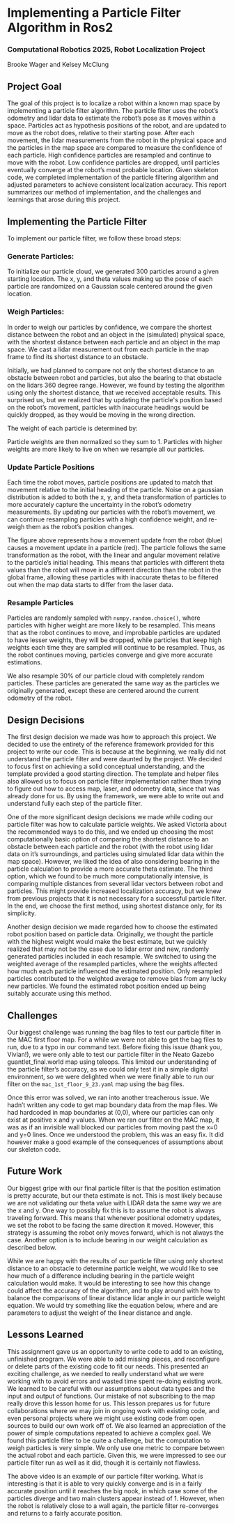 # Implementing a Particle Filter Algorithm in Ros2
### Computational Robotics 2025, Robot Localization Project
Brooke Wager and Kelsey McClung

## Project Goal
The goal of this project is to localize a robot within a known map space by implementing a particle filter algorithm. The particle filter uses the robot’s odometry and lidar data to estimate the robot’s pose as it moves within a space. Particles act as hypothesis positions of the robot, and are updated to move as the robot does, relative to their starting pose. After each movement, the lidar measurements from the robot in the physical space and the particles in the map space are compared to measure the confidence of each particle. High confidence particles are resampled and continue to move with the robot. Low confidence particles are dropped, until particles eventually converge at the robot’s most probable location. Given skeleton code, we completed implementation of the particle filtering algorithm and adjusted parameters to achieve consistent localization accuracy. This report summarizes our method of implementation, and the challenges and learnings that arose during this project.

## Implementing the Particle Filter
To implement our particle filter, we follow these broad steps:
### Generate Particles:
To initialize our particle cloud, we generated 300 particles around a given starting location. The x, y, and theta values making up the pose of each particle are randomized on a Gaussian scale centered around the given location.
### Weigh Particles:
In order to weigh our particles by confidence, we compare the shortest distance between the robot and an object in the (simulated) physical space, with the shortest distance between each particle and an object in the map space. We cast a lidar measurement out from each particle in the map frame to find its shortest distance to an obstacle. 

Initially, we had planned to compare not only the shortest distance to an obstacle between robot and particles, but also the bearing to that obstacle on the lidars 360 degree range. However, we found by testing the algorithm using only the shortest distance, that we received acceptable results. This surprised us, but we realized that by updating the particle's position based on the robot’s movement, particles with inaccurate headings would be quickly dropped, as they would be moving in the wrong direction.

The weight of each particle is determined by:

Particle weights are then normalized so they sum to 1. Particles with higher weights are more likely to live on when we resample all our particles.
### Update Particle Positions
Each time the robot moves, particle positions are updated to match that movement relative to the initial heading of the particle. Noise on a gaussian distribution is added to both the x, y, and theta transformation of particles to more accurately capture the uncertainty in the robot’s odometry measurements. By updating our particles with the robot’s movement, we can continue resampling particles with a high confidence weight, and re-weigh them as the robot’s position changes.

The figure above represents how a movement update from the robot (blue) causes a movement update in a particle (red). The particle follows the same transformation as the robot, with the linear and angular movement relative to the particle’s initial heading. This means that particles with different theta values than the robot will move in a different direction than the robot in the global frame, allowing these particles with inaccurate thetas to be filtered out when the map data starts to differ from the laser data.

### Resample Particles
Particles are randomly sampled with `numpy.random.choice()`, where particles with higher weight are more likely to be resampled. This means that as the robot continues to move, and improbable particles are updated to have lesser weights, they will be dropped, while particles that keep high weights each time they are sampled will continue to be resampled. Thus, as the robot continues moving, particles converge and give more accurate estimations.

We also resample 30% of our particle cloud with completely random particles. These particles are generated the same way as the particles we originally generated, except these are centered around the current odometry of the robot.

## Design Decisions
The first design decision we made was how to approach this project. We decided to use the entirety of the reference framework provided for this project to write our code. This is because at the beginning, we really did not understand the particle filter and were daunted by the project. We decided to focus first on achieving a solid conceptual understanding, and the template provided a good starting direction. The template and helper files also allowed us to focus on particle filter implementation rather than trying to figure out how to access map, laser, and odometry data, since that was already done for us. By using the framework, we were able to write out and understand fully each step of the particle filter.

One of the more significant design decisions we made while coding our particle filter was how to calculate particle weights. We asked Victoria about the recommended ways to do this, and we ended up choosing the most computationally basic option of comparing the shortest distance to an obstacle between each particle and the robot (with the robot using lidar data on it’s surroundings, and particles using simulated lidar data within the map space). However, we liked the idea of also considering bearing in the particle calculation to provide a more accurate theta estimate. The third option, which we found to be much more computationally intensive, is comparing multiple distances from several lidar vectors between robot and particles. This might provide increased localization accuracy, but we knew from previous projects that it is not necessary for a successful particle filter. In the end, we choose the first method, using shortest distance only, for its simplicity.

Another design decision we made regarded how to choose the estimated robot position based on particle data. Originally, we thought the particle with the highest weight would make the best estimate, but we quickly realized that may not be the case due to lidar error and new, randomly generated particles included in each resample. We switched to using the weighted average of the resampled particles, where the weights affected how much each particle influenced the estimated position. Only resampled particles contributed to the weighted average to remove bias from any lucky new particles. We found the estimated robot position ended up being suitably accurate using this method.

## Challenges
Our biggest challenge was running the bag files to test our particle filter in the MAC first floor map. For a while we were not able to get the bag files to run, due to a typo in our command text. Before fixing this issue (thank you, Vivian!), we were only able to test our particle filter in the Neato Gazebo guantlet_final.world map using teleops. This limited our understanding of the particle filter’s accuracy, as we could only test it in a simple digital environment, so we were delighted when we were finally able to run our filter on the `mac_1st_floor_9_23.yaml` map using the bag files.

Once this error was solved, we ran into another treacherous issue. We hadn’t written any code to get map boundary data from the map files. We had hardcoded in map boundaries at (0,0), where our particles can only exist at positive x and y values. When we ran our filter on the MAC map, it was as if an invisible wall blocked our particles from moving past the x=0 and y=0 lines. Once we understood the problem, this was an easy fix. It did however make a good example of the consequences of assumptions about our skeleton code. 
	
## Future Work
Our biggest gripe with our final particle filter is that the position estimation is pretty accurate, but our theta estimate is not. This is most likely because we are not validating our theta value with LIDAR data the same way we are the x and y. One way to possibly fix this is to assume the robot is always traveling forward. This means that whenever positional odometry updates, we set the robot to be facing the same direction it moved. However, this strategy is assuming the robot only moves forward, which is not always the case. Another option is to include bearing in our weight calculation as described below.

While we are happy with the results of our particle filter using only shortest distance to an obstacle to determine particle weight, we would like to see how much of a difference including bearing in the particle weight calculation would make. It would be interesting to see how this change could affect the accuracy of the algorithm, and to play around with how to balance the comparisons of linear distance lidar angle in our particle weight equation. We would try something like the equation below, where  and  are parameters to adjust the weight of the linear distance and angle. 

## Lessons Learned
This assignment gave us an opportunity to write code to add to an existing, unfinished program. We were able to add missing pieces, and reconfigure or delete parts of the existing code to fit our needs. This presented an exciting challenge, as we needed to really understand what we were working with to avoid errors and wasted time spent re-doing existing work. We learned to be careful with our assumptions about data types and the input and output of functions. Our mistake of not subscribing to the map really drove this lesson home for us. This lesson prepares us for future collaborations where we may join in ongoing work with existing code, and even personal projects where we might use existing code from open sources to build our own work off of.
We also learned an appreciation of the power of simple computations repeated to achieve a complex goal. We found this particle filter to be quite a challenge, but the computation to weigh particles is very simple. We only use one metric to compare between the actual robot and each particle. Given this, we were impressed to see our particle filter run as well as it did, though it is certainly not flawless.


The above video is an example of our particle filter working. What is interesting is that it is able to very quickly converge and is in a fairly accurate position until it reaches the big nook, in which case some of the particles diverge and two main clusters appear instead of 1. However, when the robot is relatively close to a wall again, the particle filter re-converges and returns to a fairly accurate position.

